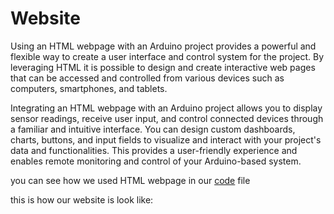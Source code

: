 # Website

Using an HTML webpage with an Arduino project provides a powerful and flexible way to create a user interface and control system for the project. By leveraging HTML it is possible to
design and create interactive web pages that can be accessed and controlled from various devices such as computers, smartphones, and tablets.

Integrating an HTML webpage with an Arduino project allows you to display sensor readings, receive user input, and control connected devices through a familiar and intuitive interface. You can design custom dashboards, charts, buttons, and input fields to visualize and interact with your project's data and functionalities. This provides a user-friendly experience and enables remote monitoring and control of your Arduino-based system.

you can see how we used HTML webpage in our [code](https://github.com/Yotam-Menachem/Agro-Tech-Lab-Plant-propagation-GreenHouse/blob/main/code.ino) file 

this is how our website is look like: 

